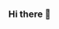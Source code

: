 ### Hi there 👋

<!--
**fadiayaghmour/fadiayaghmour** is a ✨ _special_ ✨ repository because its `README.md` (this file) appears on your GitHub profile.

<a href="https://www.learnenough.com/certificates/05013756"><img src="https://www.learnenough.com/certificates/05013756/command-line-tutorial.svg" alt="Certificate of Completion for Learn Enough Command Line"></a>

